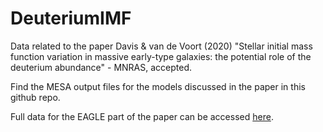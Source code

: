 # DeuteriumIMF
Data related to the paper Davis & van de Voort (2020) "Stellar initial mass function variation in massive early-type galaxies: the potential role of the deuterium abundance" - MNRAS, accepted.

Find the MESA output files for the models discussed in the paper in this github repo. 

Full data for the EAGLE part of the paper can be accessed [here](http://icc.dur.ac.uk/Eagle/database.php).
